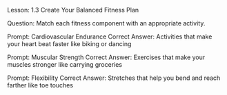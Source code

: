 Lesson: 1.3 Create Your Balanced Fitness Plan

Question: Match each fitness component with an appropriate activity.

Prompt: Cardiovascular Endurance
Correct Answer: Activities that make your heart beat faster like biking or dancing

Prompt: Muscular Strength
Correct Answer: Exercises that make your muscles stronger like carrying groceries

Prompt: Flexibility
Correct Answer: Stretches that help you bend and reach farther like toe touches